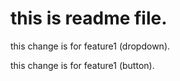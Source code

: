 # this is readme file.

this change is for feature1 (dropdown).

this change is for feature1 (button).

